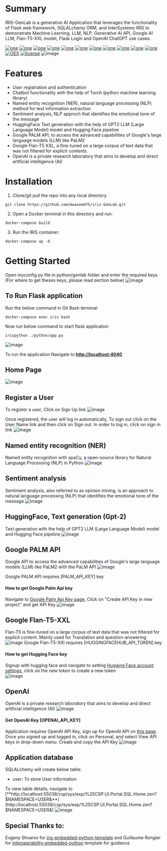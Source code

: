 # Summary
IRIS-GenLab is a generative AI Application that leverages the functionality of Flask web framework, SQLALchemy ORM, and InterSystems IRIS to demonstrate Machine Learning, LLM, NLP, Generative AI API, Google AI LLM, Flan-T5-XXL model, Flask Login and OpenAI ChatGPT use cases.

[![one](https://img.shields.io/badge/Platform-InterSystems%20IRIS-blue)](https://www.intersystems.com/data-platform/) [![one](https://img.shields.io/badge/WebFrameWork-Flask-Orange)](https://flask.palletsprojects.com/en/2.3.x/) [![one](https://img.shields.io/badge/ORM-SQLAlchemy-teal)](https://www.sqlalchemy.org/) [![one](https://img.shields.io/badge/Authentication-Flask%20Login-yellow)](https://flask-login.readthedocs.io/en/latest/) [![one](https://img.shields.io/badge/ChatBot-PyTorch-Maroon)](https://pytorch.org/) [![one](https://img.shields.io/badge/NLP-spaCy-Salmon)](https://spacy.io/) [![one](https://img.shields.io/badge/Pipeline-Hugging%20Face-yellow)](https://huggingface.co/) [![one](https://img.shields.io/badge/LLM-GPT2-Purple)](https://huggingface.co/gpt2) [![one](https://img.shields.io/badge/Generative%20AI%20API-PALM-blue)](https://developers.generativeai.google/)  [![one](https://img.shields.io/badge/Google%20AI%20LLM-FLAN%20T5%20XXL-Cyan)](https://huggingface.co/google/flan-t5-xxl) [![one](https://img.shields.io/badge/OpenAI-ChatGPT-yellow)](https://openai.com/) [![OEX](https://img.shields.io/badge/Available%20on-Intersystems%20Open%20Exchange-00b2a9.svg)](https://github.com/mwaseem75/iris-GenLab/blob/master/LICENSE) [![license](https://img.shields.io/badge/License-MIT-blue.svg)](https://github.com/mwaseem75/iris-GenLab/blob/master/LICENSE)
![image](https://github.com/mwaseem75/iris-GenLab/assets/18219467/2717f704-a1d7-4e2c-9a48-609469c41cec)

# Features
* User registration and authentication
* Chatbot functionality with the help of Torch (python machine learning library)
* Named entity recognition (NER), natural language processing (NLP) method for text information extraction
* Sentiment analysis, NLP approch that identifies the emotional tone of the message 
* HuggingFace Text generation with the help of GPT2 LLM (Large Language Model) model and Hugging Face pipeline
* Google PALM API, to access the advanced capabilities of Google's large language models (LLM) like PaLM2
* Google Flan-T5 XXL, a fine-tuned on a large corpus of text data that was not filtered for explicit contents.
* OpenAI is a private research laboratory that aims to develop and direct artificial intelligence (AI)

# Installation
1. Clone/git pull the repo into any local directory

```
git clone https://github.com/mwaseem75/iris-GenLab.git
```

2. Open a Docker terminal in this directory and run:

```
docker-compose build
```

3. Run the IRIS container:

```
docker-compose up -d 
```

# Getting Started 
Open myconfig.py file in python/genlab folder and enter the required keys (For where to get theses keys, please read section below)
![image](https://github.com/mwaseem75/iris-GenLab/assets/18219467/ac91af95-d307-4269-896b-441c1fcbd8ab)


## To Run Flask application
Run the below command in Git Bash terminal
```
docker-compose exec iris bash
```
Now run below command to start flask application
```
irispython ./python/app.py
```
![image](https://github.com/mwaseem75/iris-GenLab/assets/18219467/57c75351-2405-4488-b092-ae40d090aa16)


To run the application Navigate to [**http://localhost:4040**](http://localhost:4040) 
## Home Page
![image](https://github.com/mwaseem75/iris-GenLab/assets/18219467/de2c53c6-669f-414a-9939-83ce7e645211)

## Register a User
To register a user, Click on Sign Up link
![image](https://github.com/mwaseem75/iris-GenLab/assets/18219467/4ed2fb6b-3da6-4c65-b791-b40c5e7c9280)

Once registered, the user will log in automatically, To sign out click on the User Name link and then click on Sign out.
In order to log in, click on sign in link
![image](https://github.com/mwaseem75/iris-GenLab/assets/18219467/83e0776c-2c87-4a6e-adf4-141065db0451)


## Named entity recognition (NER)
Named entity recognition with spaCy, a open-source library for Natural Language Processing (NLP) in Python
![image](https://github.com/mwaseem75/iris-GenLab/assets/18219467/03116a37-e6e9-4029-adb8-e8ccab8985cf)


## Sentiment analysis
Sentiment analysis, also referred to as opinion mining, is an approach to natural language processing (NLP) that identifies the emotional tone of the message
![image](https://github.com/mwaseem75/iris-GenLab/assets/18219467/46779e19-426e-4bda-97ca-9c3b89cd00b7)


## HuggingFace, Text generation (Gpt-2)
Text generation with the help of GPT2 LLM (Large Language Model) model and Hugging Face pipeline
![image](https://github.com/mwaseem75/iris-GenLab/assets/18219467/92b75591-2e63-4e6a-ab26-1f3d67814fee)


## Google PALM API
Google API to access the advanced capabilities of Google's large language models (LLM) like PaLM2 with the PaLM API
![image](https://github.com/mwaseem75/iris-GenLab/assets/18219467/a84e6c1f-8cd2-457e-ba85-e229f6f82f82)

Google PALM API requires [PALM_API_KEY] key
#### How to get Google Palm Api key
Navigate to [Google Palm Api Key page](https://makersuite.google.com/app/apikey), Click on "Create API Key in new project" and get API Key
![image](https://github.com/mwaseem75/iris-GenLab/assets/18219467/1f0af75b-d24e-49fa-abb1-19b0dba5d4eb)

## Google Flan-T5-XXL
Flan-T5 is fine-tuned on a large corpus of text data that was not filtered for explicit content. Mainly used for Translation and question-answering
![image](https://github.com/mwaseem75/iris-GenLab/assets/18219467/06e9a45e-a073-4c66-a008-298433ceaad8)
Google Flan-T5-XXl requires [HUGGINGFACEHUB_API_TOKEN] key
#### How to get Hugging Face key
Signup with hugging face and navigate to setting [Hugging Face account settings](https://huggingface.co/settings/tokens), click on the new token to create a new token  
![image](https://github.com/mwaseem75/iris-GenLab/assets/18219467/7f57876e-4ef4-4ef9-8474-da056b1c8e78)


## OpenAI
OpenAI is a private research laboratory that aims to develop and direct artificial intelligence (AI)
![image](https://github.com/mwaseem75/iris-GenLab/assets/18219467/b577c5e1-d59a-4d8c-a27e-10be8894382c)
#### Get OpenAI Key [OPENAI_API_KEY]
Application requires OpenAI API Key, sign up for OpenAI API on [this page](https://platform.openai.com/account/api-keys). Once you signed up and logged in, click on Personal, and select View API keys in drop-down menu. Create and copy the API Key
![image](https://github.com/mwaseem75/irisChatGPT/assets/18219467/7e7c7880-b9ac-4a60-9ec9-289dd2375a73)



## Application database
SQLALchemy will create below table:

* user: To store User information

To view table details, navigate to 
[**http://localhost:55038/csp/sys/exp/%25CSP.UI.Portal.SQL.Home.zen?$NAMESPACE=USER&**](http://localhost:55038/csp/sys/exp/%25CSP.UI.Portal.SQL.Home.zen?$NAMESPACE=USER&)
![image](https://github.com/mwaseem75/iris-GenLab/assets/18219467/a4d5d474-65eb-4026-a59b-7727fe7c592d)



## Special Thanks to:
Evgeny Shvarov for [iris-embedded-python-template](https://openexchange.intersystems.com/package/iris-embedded-python-template) and 
Guillaume Rongier for [interoperability-embedded-python](https://github.com/grongierisc/interoperability-embedded-python) template for guidance
